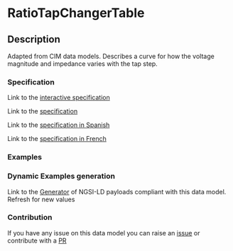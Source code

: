 # RatioTapChangerTable

## Description 

Adapted from CIM data models. Describes a curve for how the voltage magnitude and impedance varies with the tap step.
### Specification

Link to the [interactive specification](https://swagger.lab.fiware.org/?url=https://smart-data-models.github.io/dataModel.EnergyCIM/RatioTapChangerTable/swagger.yaml)

Link to the [specification](https://smart-data-models.github.io/dataModel.EnergyCIM/RatioTapChangerTable/doc/spec.md)

Link to the [specification in Spanish](https://smart-data-models.github.io/dataModel.EnergyCIM/RatioTapChangerTable/doc/spec_ES.md)

Link to the [specification in French](https://smart-data-models.github.io/dataModel.EnergyCIM/RatioTapChangerTable/doc/spec_FR.md)
### Examples
### Dynamic Examples generation

Link to the [Generator](https://smartdatamodels.org/extra/ngsi-ld_generator_v0.91.php?schemaUrl=https://raw.githubusercontent.com/smart-data-models/dataModel.EnergyCIM/master/RatioTapChangerTable/schema.json&email=info@smartdatamodels.org) of NGSI-LD payloads compliant with this data model. Refresh for new values
### Contribution

 If you have any issue on this data model you can raise an [issue](https://github.com/smart-data-models/dataModel.EnergyCIM/issues)  or contribute with a [PR](https://github.com/smart-data-models/dataModel.EnergyCIM/pulls)